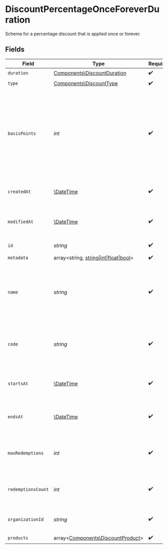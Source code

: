 # DiscountPercentageOnceForeverDuration

Schema for a percentage discount that is applied once or forever.


## Fields

| Field                                                                                                                             | Type                                                                                                                              | Required                                                                                                                          | Description                                                                                                                       | Example                                                                                                                           |
| --------------------------------------------------------------------------------------------------------------------------------- | --------------------------------------------------------------------------------------------------------------------------------- | --------------------------------------------------------------------------------------------------------------------------------- | --------------------------------------------------------------------------------------------------------------------------------- | --------------------------------------------------------------------------------------------------------------------------------- |
| `duration`                                                                                                                        | [Components\DiscountDuration](../../Models/Components/DiscountDuration.md)                                                        | :heavy_check_mark:                                                                                                                | N/A                                                                                                                               |                                                                                                                                   |
| `type`                                                                                                                            | [Components\DiscountType](../../Models/Components/DiscountType.md)                                                                | :heavy_check_mark:                                                                                                                | N/A                                                                                                                               |                                                                                                                                   |
| `basisPoints`                                                                                                                     | *int*                                                                                                                             | :heavy_check_mark:                                                                                                                | Discount percentage in basis points. A basis point is 1/100th of a percent. For example, 1000 basis points equals a 10% discount. | 1000                                                                                                                              |
| `createdAt`                                                                                                                       | [\DateTime](https://www.php.net/manual/en/class.datetime.php)                                                                     | :heavy_check_mark:                                                                                                                | Creation timestamp of the object.                                                                                                 |                                                                                                                                   |
| `modifiedAt`                                                                                                                      | [\DateTime](https://www.php.net/manual/en/class.datetime.php)                                                                     | :heavy_check_mark:                                                                                                                | Last modification timestamp of the object.                                                                                        |                                                                                                                                   |
| `id`                                                                                                                              | *string*                                                                                                                          | :heavy_check_mark:                                                                                                                | The ID of the object.                                                                                                             |                                                                                                                                   |
| `metadata`                                                                                                                        | array<string, [string\|int\|float\|bool](../../Models/Components/DiscountPercentageOnceForeverDurationMetadata.md)>               | :heavy_check_mark:                                                                                                                | N/A                                                                                                                               |                                                                                                                                   |
| `name`                                                                                                                            | *string*                                                                                                                          | :heavy_check_mark:                                                                                                                | Name of the discount. Will be displayed to the customer when the discount is applied.                                             |                                                                                                                                   |
| `code`                                                                                                                            | *string*                                                                                                                          | :heavy_check_mark:                                                                                                                | Code customers can use to apply the discount during checkout.                                                                     |                                                                                                                                   |
| `startsAt`                                                                                                                        | [\DateTime](https://www.php.net/manual/en/class.datetime.php)                                                                     | :heavy_check_mark:                                                                                                                | Timestamp after which the discount is redeemable.                                                                                 |                                                                                                                                   |
| `endsAt`                                                                                                                          | [\DateTime](https://www.php.net/manual/en/class.datetime.php)                                                                     | :heavy_check_mark:                                                                                                                | Timestamp after which the discount is no longer redeemable.                                                                       |                                                                                                                                   |
| `maxRedemptions`                                                                                                                  | *int*                                                                                                                             | :heavy_check_mark:                                                                                                                | Maximum number of times the discount can be redeemed.                                                                             |                                                                                                                                   |
| `redemptionsCount`                                                                                                                | *int*                                                                                                                             | :heavy_check_mark:                                                                                                                | Number of times the discount has been redeemed.                                                                                   |                                                                                                                                   |
| `organizationId`                                                                                                                  | *string*                                                                                                                          | :heavy_check_mark:                                                                                                                | The organization ID.                                                                                                              | 1dbfc517-0bbf-4301-9ba8-555ca42b9737                                                                                              |
| `products`                                                                                                                        | array<[Components\DiscountProduct](../../Models/Components/DiscountProduct.md)>                                                   | :heavy_check_mark:                                                                                                                | N/A                                                                                                                               |                                                                                                                                   |